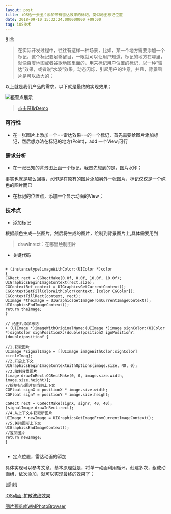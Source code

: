 ```yaml
---
layout: post
title: iOS给一张图片添加带有雷达效果的标记，类似地图标记位置
date: 2018-09-10 15:32:24.000000000 +09:00
tag: iOS技术
---
```

引言

> 在实际开发过程中，往往有这样一种场景，比如，某一个地方需要添加一个标记，这个标记要足够醒目，一眼就可以让用户知道，标记的地方在哪里，就像百度地图或者谷歌地图里面的，用来标记用户位置的标记，以一种“雷达”效果，或者说“水波”效果，动态闪烁，引起用户的注意，并且，背景图片是可以放大的；


以上就是我们产品的需求，以下就是最终的实现效果；

![报警点展示](http://o9zpq25pv.bkt.clouddn.com/lucyBlog/image.gif)

> [点击获取Demo](https://github.com/lucyios/CustomeUILib)

### 可行性

* 在一张图片上添加一个==雷达效果==的一个标记，首先需要给图片添加标记，然后想办法在标记的地方(Point)，add 一个View;可行

### 需求分析

* 在一张已知的背景图上画一个标记，我首先想到的是，图片水印；

事实也就是那么回事，水印是在原有的图片添加另外一张图片，标记仅仅是一个纯色的图片而已

* 在标记的位置点，添加一个显示动画的View；

### 技术点

* 添加标记

根据颜色生成一张图片，然后将生成的图片，绘制到背景图片上,具体需要用到 

> drawInrect：在哪里绘制图片

* 关键代码

```

+ (instancetype)imageWithColor:(UIColor *)color
{
CGRect rect = CGRectMake(0.0f, 0.0f, 10.0f, 10.0f);
UIGraphicsBeginImageContext(rect.size);
CGContextRef context = UIGraphicsGetCurrentContext();
CGContextSetFillColorWithColor(context, [color CGColor]);
CGContextFillRect(context, rect);
UIImage *theImage = UIGraphicsGetImageFromCurrentImageContext();
UIGraphicsEndImageContext();
return theImage;
}

// 给图片添加标记
+ (UIImage *)imageWithOriginalName:(UIImage *)image signColor:(UIColor *)signColor signPositionX:(double)positionX ignPositionY:(double)positionY {

//1.获取图片
UIImage *signalImage = [[UIImage imageWithColor:signColor] circleImag];
//2.开启上下文
UIGraphicsBeginImageContextWithOptions(image.size, NO, 0);
//3.绘制背景图片
[image drawInRect:CGRectMake(0, 0, image.size.width, image.size.height)];
//绘制标记图片到当前上下文
CGFloat signX = positionX * image.size.width;
CGFloat signY = positionY * image.size.height;

CGRect rect = CGRectMake(signX, signY, 40, 40);
[signalImage drawInRect:rect];
//4.从上下文中获取新图片
UIImage * newImage = UIGraphicsGetImageFromCurrentImageContext();
//5.关闭图形上下文
UIGraphicsEndImageContext();
//返回图片
return newImage;
}


```
* 定点位置，雷达动画的添加

具体实现可以参考文章，基本原理就是，将单一动画利用循环，创建多次，组成动画组，依次添加，就可以实现最终的效果了；



[感谢]

[iOS动画-扩散波纹效果](http://www.cocoachina.com/ios/20180327/22778.html)

[图片预览库WMPhotoBrowser](https://github.com/zhengwenming/WMPhotoBrowser)
